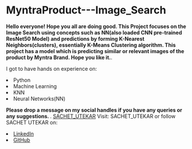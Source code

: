 # MyntraProduct---Image_Search
<b> Hello everyone! Hope you all are doing good. 
This Project focuses on the Image Search using concepts such as NN(also loaded CNN pre-trained ResNet50 Model) and predictions by forming K-Nearest Neighbors(clusters), essentially K-Means Clustering algorithm. This project has a model which is predicting similar or relevant images of the product by Myntra Brand. Hope you like it.</b>.

I got to have hands on experience on:
<li>Python
<li>Machine Learning
<li>KNN
<li>Neural Networks(NN)

<b>Please drop a message on my social handles if you have any queries or any suggestions. 
</b>.
<a href="https://sachetutekar.wixsite.com/website">SACHET_UTEKAR</a>
Visit: SACHET_UTEKAR or follow SACHET UTEKAR on: 
<li><a href=
"https://www.linkedin.com/in/sachet-utekar-b23728205/">LinkedIn</a>
<li><a href=
"https://github.com/sachetutekar">GitHub</a>
